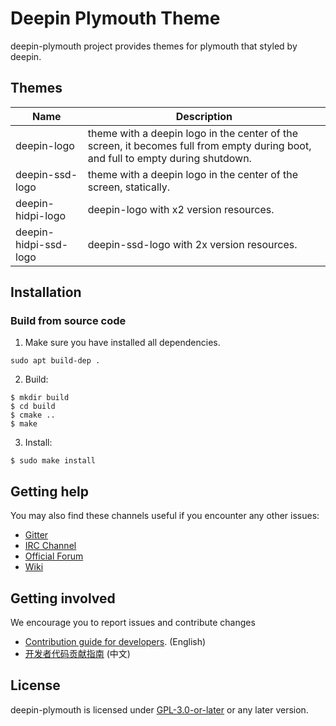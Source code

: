 # Deepin Plymouth Theme

deepin-plymouth project provides themes for plymouth that styled by deepin. 

## Themes

| Name                  | Description                                                  |
| --------------------- | ------------------------------------------------------------ |
| deepin-logo           | theme with a deepin logo in the center of the screen, it becomes full from empty during boot, and full to empty during shutdown. |
| deepin-ssd-logo       | theme with a deepin logo in the center of the screen, statically. |
| deepin-hidpi-logo     | deepin-logo with x2 version resources.                       |
| deepin-hidpi-ssd-logo | deepin-ssd-logo with 2x version resources.                   |

## Installation

### Build from source code

1. Make sure you have installed all dependencies.
````
sudo apt build-dep .
````
2. Build:

````
$ mkdir build
$ cd build
$ cmake ..
$ make
````

3. Install:
````
$ sudo make install
````


## Getting help

You may also find these channels useful if you encounter any other issues:

- [Gitter](https://gitter.im/orgs/linuxdeepin/rooms)
- [IRC Channel](https://webchat.freenode.net/?channels=deepin)
- [Official Forum](https://bbs.deepin.org/)
- [Wiki](https://wiki.deepin.org/)

## Getting involved

We encourage you to report issues and contribute changes

- [Contribution guide for developers](https://github.com/linuxdeepin/developer-center/wiki/Contribution-Guidelines-for-Developers-en). (English)
- [开发者代码贡献指南](https://github.com/linuxdeepin/developer-center/wiki/Contribution-Guidelines-for-Developers) (中文)

## License

deepin-plymouth is licensed under [GPL-3.0-or-later](LICENSE) or any later version.
